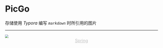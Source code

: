 # PicGo

存储使用 *Typora* 编写 *`markdown`* 时所引用的图片

---
<img src="https://cdn.jsdelivr.net/gh/zero12138/PicGo/image/spring.jpg" style="zoom:70%">

<center style="color:#C0C0C0;text-decoration:underline">Spring</center>
